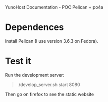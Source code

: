 YunoHost Documentation - POC Pelican + po4a

# Dependences

Install Pelican (I use version 3.6.3 on Fedora).

# Test it

Run the development server:

> ./develop_server.sh start 8080

Then go on firefox to see the static website
